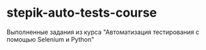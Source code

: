 # stepik-auto-tests-course
Выполненные задания из курса "Автоматизация тестирования с помощью Selenium и Python"